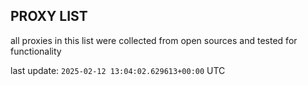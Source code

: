 ## PROXY LIST

all proxies in this list were collected from open sources and tested for functionality

last update: `2025-02-12 13:04:02.629613+00:00` UTC